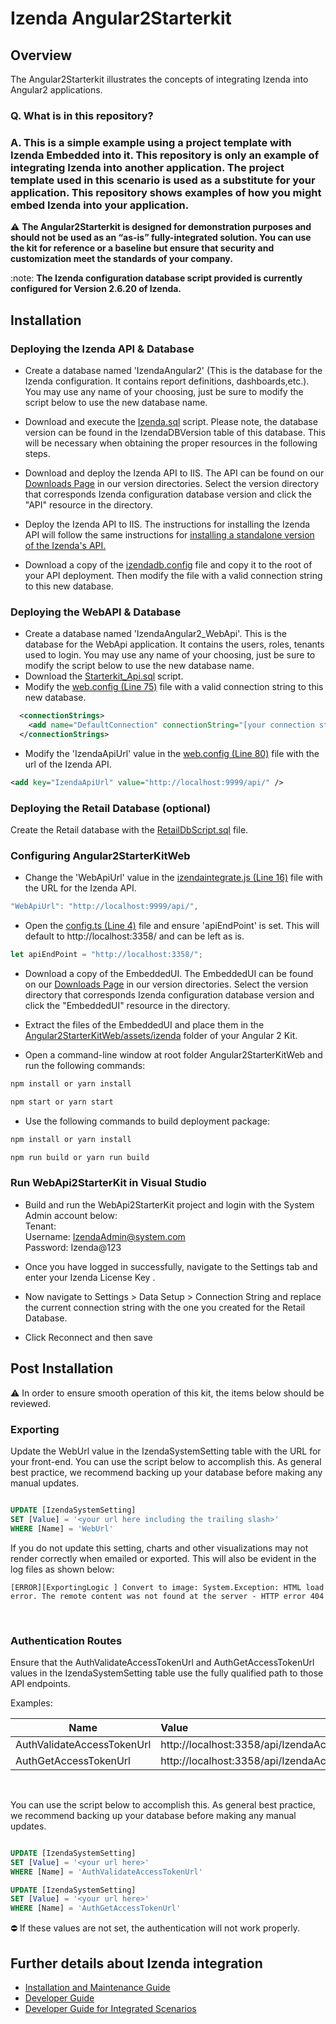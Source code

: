 # Izenda Angular2Starterkit

## Overview
The Angular2Starterkit illustrates the concepts of integrating Izenda into Angular2 applications.

### Q. What is in this repository?

### A. This is a simple example using a project template with Izenda Embedded into it. This repository is only an example of integrating Izenda into another application. The project template used in this scenario is used as a substitute for your application. This repository shows examples of how you might embed Izenda into your application.

 :warning: **The Angular2Starterkit is designed for demonstration purposes and should not be used as an “as-is” fully-integrated solution. You can use the kit for reference or a baseline but ensure that security and customization meet the standards of your company.**


 :note: **The Izenda configuration database script provided is currently configured for Version 2.6.20 of Izenda.**

## Installation 
 
### Deploying the Izenda API & Database


- Create a database named 'IzendaAngular2' (This is the database for the Izenda configuration. It contains report definitions, dashboards,etc.). You may use any name of your choosing, just be sure to modify the script below to use the new database name. 
- Download and execute the <a href="https://github.com/Izenda7Series/Angular2Starterkit/blob/master/DbScripts/Izenda.sql">Izenda.sql</a> script. Please note, the database version can be found in the IzendaDBVersion table of this database. This will be necessary when obtaining the proper resources in the following steps.  

- Download and deploy the Izenda API to IIS. The API can be found on our <a href="https://downloads.izenda.com/">Downloads Page</a> in our version directories. Select the version directory that corresponds Izenda configuration database version and click the "API" resource in the directory. 

- Deploy the Izenda API to IIS. The instructions for installing the Izenda API will follow the same instructions for <a href= "https://www.izenda.com/docs/install/doc_installation_guide.html#izenda-installation-as-two-separate-sites"> installing a standalone version of the Izenda's API.</a>

- Download a copy of the <a href="https://github.com/Izenda7Series/Mvc5StarterKit/blob/master/Mvc5StarterKit/izendadb.config">izendadb.config</a> file and copy it to the root of your API deployment. Then modify the file with a valid connection string to this new database.

### Deploying the WebAPI & Database
- Create a database named 'IzendaAngular2_WebApi'. This is the database for the WebApi application. It contains the users, roles, tenants used to login. You may use any name of your choosing, just be sure to modify the script below to use the new database name.
- Download the <a href="https://github.com/Izenda7Series/Angular2Starterkit/blob/master/DbScripts/Starterkit_Api.sql">Starterkit_Api.sql</a> script.
- Modify the <a  href="https://github.com/Izenda7Series/Angular2Starterkit/blob/master/WebApi2StarterKit/WebApi2StarterKit/Web.config">web.config (Line 75)</a> file with a valid connection string to this new database.

```xml
  <connectionStrings>
    <add name="DefaultConnection" connectionString="[your connection string here]" providerName="System.Data.SqlClient" />
  </connectionStrings>
``` 
- Modify the 'IzendaApiUrl' value in the <a  href="https://github.com/Izenda7Series/Angular2Starterkit/blob/master/WebApi2StarterKit/WebApi2StarterKit/Web.config">web.config (Line 80)</a> file with the url of the Izenda API.
```xml
<add key="IzendaApiUrl" value="http://localhost:9999/api/" />
```

### Deploying the Retail Database (optional)
Create the Retail database with the <a  href="https://github.com/Izenda7Series/Angular2Starterkit/blob/master/DbScripts/RetailDbScript.sql">RetailDbScript.sql</a> file.

### Configuring Angular2StarterKitWeb
- Change the 'WebApiUrl' value in the  <a  href="https://github.com/Izenda7Series/Angular2Starterkit/blob/master/Angular2StarterKitWeb/app/_helpers/izendaintegrate.ts">izendaintegrate.js (Line 16)</a> file with the URL for the Izenda API.

```javascript
"WebApiUrl": "http://localhost:9999/api/",
``` 
- Open the <a href="https://github.com/Izenda7Series/Angular2Starterkit/blob/master/Angular2StarterKitWeb/app/config.ts">config.ts (Line 4)</a> file and ensure 'apiEndPoint' is set. This will default to http://localhost:3358/ and can be left as is. 

```javascript
let apiEndPoint = "http://localhost:3358/";
``` 
- Download a copy of the EmbeddedUI. The EmbeddedUI can be found on our <a href="https://downloads.izenda.com/">Downloads Page</a> in our version directories. Select the version directory that corresponds Izenda configuration database version and click the "EmbeddedUI" resource in the directory. 
- Extract the files of the EmbeddedUI and place them in the <a href="https://github.com/Izenda7Series/Angular2Starterkit/tree/master/Angular2StarterKitWeb/assets/izenda">Angular2StarterKitWeb/assets/izenda</a> folder of your Angular 2 Kit.

- Open a command-line window at root folder Angular2StarterKitWeb and run the following commands:
```bash
npm install or yarn install
``` 
```bash
npm start or yarn start
``` 
- Use the following commands to build deployment package:
```bash
npm install or yarn install
``` 
```bash
npm run build or yarn run build
``` 

### Run WebApi2StarterKit in Visual Studio
- Build and run the WebApi2StarterKit project and login with the System Admin account below:<br />
   Tenant: <br />
   Username: IzendaAdmin@system.com<br />
   Password: Izenda@123<br />

- Once you have logged in successfully, navigate to the Settings tab and enter your Izenda License Key .
- Now navigate to Settings > Data Setup > Connection String and replace the current connection string with the one you created for the Retail Database.

- Click Reconnect and then save


## Post Installation

 :warning: In order to ensure smooth operation of this kit, the items below should be reviewed.
 
 
### Exporting

Update the WebUrl value in the IzendaSystemSetting table with the URL for your front-end. You can use the script below to accomplish this. As general best practice, we recommend backing up your database before making any manual updates.

```sql

UPDATE [IzendaSystemSetting]
SET [Value] = '<your url here including the trailing slash>'
WHERE [Name] = 'WebUrl'

``` 

If you do not update this setting, charts and other visualizations may not render correctly when emailed or exported. This will also be evident in the log files as shown below:

`[ERROR][ExportingLogic ] Convert to image:
System.Exception: HTML load error. The remote content was not found at the server - HTTP error 404`

</br>

### Authentication Routes

Ensure that the AuthValidateAccessTokenUrl and AuthGetAccessTokenUrl values in the IzendaSystemSetting table use the fully qualified path to those API endpoints. 

Examples:

| Name                       | Value                                                             | 
| -------------------------- |:------------------------------------------------------------------|
| AuthValidateAccessTokenUrl |http://localhost:3358/api/IzendaAccessToken/ValidateIzendaAuthToken|
| AuthGetAccessTokenUrl      |http://localhost:3358/api/IzendaAccessToken/GetIzendaAccessToken   |

</br>

You can use the script below to accomplish this. As general best practice, we recommend backing up your database before making any manual updates.

```sql

UPDATE [IzendaSystemSetting]
SET [Value] = '<your url here>'
WHERE [Name] = 'AuthValidateAccessTokenUrl'

UPDATE [IzendaSystemSetting]
SET [Value] = '<your url here>'
WHERE [Name] = 'AuthGetAccessTokenUrl'

``` 

:no_entry: If these values are not set, the authentication will not work properly.

## Further details about Izenda integration

- <a href="https://www.izenda.com/docs/install/.install.html">Installation and Maintenance Guide<a/>
- <a href="https://www.izenda.com/docs/dev/.developer_guide.html">Developer Guide</a>
- <a href="https://www.izenda.com/docs/dev/.developer_guide_integrated_scenarios.html">Developer Guide for Integrated Scenarios</a>
